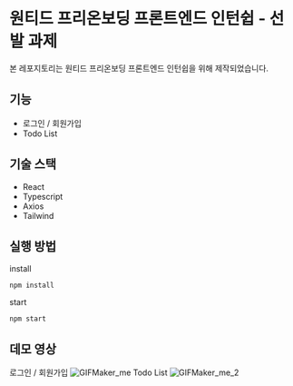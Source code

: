 # 원티드 프리온보딩 프론트엔드 인턴쉽 - 선발 과제

본 레포지토리는 원티드 프리온보딩 프론트엔드 인턴쉽을 위해 제작되었습니다.

## 기능
- 로그인 / 회원가입
- Todo List

## 기술 스택
- React
- Typescript
- Axios
- Tailwind

## 실행 방법
install
```
npm install
```
start
```
npm start
```

## 데모 영상
로그인 / 회원가입
![GIFMaker_me](https://github.com/ijaesin/wanted-pre-onboarding-frontend/assets/80256934/6abea9d6-d3b7-4f0e-ab51-9f0dcd7f9a3e)
Todo List
![GIFMaker_me_2](https://github.com/ijaesin/wanted-pre-onboarding-frontend/assets/80256934/aaebf6e4-bc12-4b97-b742-8223318682dc)
